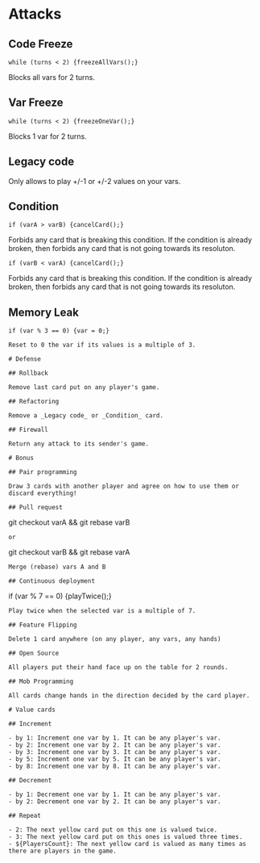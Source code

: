 # Attacks

## Code Freeze 
```
while (turns < 2) {freezeAllVars();}
```
Blocks all vars for 2 turns.

## Var Freeze
```
while (turns < 2) {freezeOneVar();}
```
Blocks 1 var for 2 turns.

## Legacy code

Only allows to play +/-1 or +/-2 values on your vars.

## Condition

```
if (varA > varB) {cancelCard();}
```

Forbids any card that is breaking this condition. If the condition is already broken, then forbids any card that is not going towards its resoluton.

```
if (varB < varA) {cancelCard();}
```
Forbids any card that is breaking this condition. If the condition is already broken, then forbids any card that is not going towards its resoluton.

## Memory Leak

```
if (var % 3 == 0) {var = 0;}

Reset to 0 the var if its values is a multiple of 3.

# Defense

## Rollback

Remove last card put on any player's game.

## Refactoring

Remove a _Legacy code_ or _Condition_ card.

## Firewall

Return any attack to its sender's game. 

# Bonus

## Pair programming

Draw 3 cards with another player and agree on how to use them or discard everything!

## Pull request
```
git checkout varA && git rebase varB
```
or
```
git checkout varB && git rebase varA
```
Merge (rebase) vars A and B

## Continuous deployment

```
if (var % 7 == 0) {playTwice();}

```
Play twice when the selected var is a multiple of 7.

## Feature Flipping

Delete 1 card anywhere (on any player, any vars, any hands)

## Open Source

All players put their hand face up on the table for 2 rounds.

## Mob Programming

All cards change hands in the direction decided by the card player.

# Value cards

## Increment

- by 1: Increment one var by 1. It can be any player's var.
- by 2: Increment one var by 2. It can be any player's var.
- by 3: Increment one var by 3. It can be any player's var.
- by 5: Increment one var by 5. It can be any player's var.
- by 8: Increment one var by 8. It can be any player's var.

## Decrement 

- by 1: Decrement one var by 1. It can be any player's var.
- by 2: Decrement one var by 2. It can be any player's var.

## Repeat

- 2: The next yellow card put on this one is valued twice.
- 3: The next yellow card put on this ones is valued three times.
- ${PlayersCount}: The next yellow card is valued as many times as there are players in the game.

